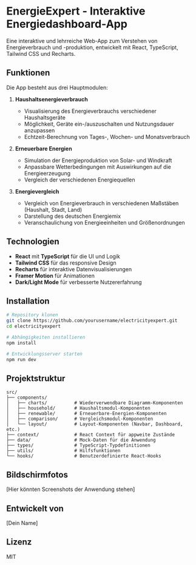 # EnergieExpert - Interaktive Energiedashboard-App

Eine interaktive und lehrreiche Web-App zum Verstehen von Energieverbrauch und -produktion, entwickelt mit React, TypeScript, Tailwind CSS und Recharts.

## Funktionen

Die App besteht aus drei Hauptmodulen:

1. **Haushaltsenergieverbrauch**
   - Visualisierung des Energieverbrauchs verschiedener Haushaltsgeräte
   - Möglichkeit, Geräte ein-/auszuschalten und Nutzungsdauer anzupassen
   - Echtzeit-Berechnung von Tages-, Wochen- und Monatsverbrauch

2. **Erneuerbare Energien**
   - Simulation der Energieproduktion von Solar- und Windkraft
   - Anpassbare Wetterbedingungen mit Auswirkungen auf die Energieerzeugung
   - Vergleich der verschiedenen Energiequellen

3. **Energievergleich**
   - Vergleich von Energieverbrauch in verschiedenen Maßstäben (Haushalt, Stadt, Land)
   - Darstellung des deutschen Energiemix
   - Veranschaulichung von Energieeinheiten und Größenordnungen

## Technologien

- **React** mit **TypeScript** für die UI und Logik
- **Tailwind CSS** für das responsive Design
- **Recharts** für interaktive Datenvisualisierungen
- **Framer Motion** für Animationen
- **Dark/Light Mode** für verbesserte Nutzererfahrung

## Installation

```bash
# Repository klonen
git clone https://github.com/yourusername/electricityexpert.git
cd electricityexpert

# Abhängigkeiten installieren
npm install

# Entwicklungsserver starten
npm run dev
```

## Projektstruktur

```
src/
├── components/
│   ├── charts/          # Wiederverwendbare Diagramm-Komponenten
│   ├── household/       # Haushaltsmodul-Komponenten
│   ├── renewable/       # Erneuerbare-Energien-Komponenten
│   ├── comparison/      # Vergleichsmodul-Komponenten
│   └── layout/          # Layout-Komponenten (Navbar, Dashboard, etc.)
├── context/             # React Context für appweite Zustände
├── data/                # Mock-Daten für die Anwendung
├── types/               # TypeScript-Typdefinitionen
├── utils/               # Hilfsfunktionen
└── hooks/               # Benutzerdefinierte React-Hooks
```

## Bildschirmfotos

[Hier könnten Screenshots der Anwendung stehen]

## Entwickelt von

[Dein Name]

## Lizenz

MIT
